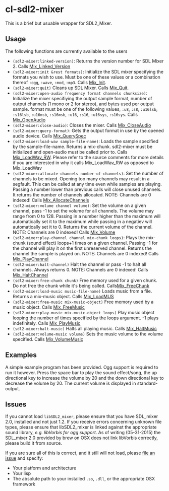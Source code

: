 # cl-sdl2-mixer

This is a brief but usuable wrapper for SDL2_Mixer.

## Usage
The following functions are currently available to the users
* `(sdl2-mixer:linked-version)`: Returns the version number for SDL Mixer 2. Calls [Mix_Linked_Version](https://www.libsdl.org/projects/SDL_mixer/docs/SDL_mixer.html#SEC8)
* `(sdl2-mixer:init &rest formats)`: Initialize the SDL mixer specifying the formats you wish to use. Must be one of these values or a combination thereof `:ogg`, `:wave`, `:mod`, `:mp3`. Calls [Mix_Init](https://www.libsdl.org/projects/SDL_mixer/docs/SDL_mixer.html#SEC9).
* `(sdl2-mixer:quit)` Cleans up SDL Mixer. Calls [Mix_Quit](https://www.libsdl.org/projects/SDL_mixer/docs/SDL_mixer.html#SEC10).
* `(sdl2-mixer:open-audio frequency format channels chunksize)`: Initialize the mixer specifiying the output sample format, number of output channels (1 mono or 2 for stereo), and bytes used per output sample. format must be one of the following values, `:u8`, `:s8`, `:u16lsb`, `:s16lsb`, `:u16msb`, `:s16msb`, `:u16`, `:s16`, `:u16sys`, `:s16sys`. Calls [Mix_OpenAudio](https://www.libsdl.org/projects/SDL_mixer/docs/SDL_mixer.html#SEC11)
* `(sdl2-mixer:close-audio)`: Closes the mixer. Calls [Mix_CloseAudio](https://www.libsdl.org/projects/SDL_mixer/docs/SDL_mixer.html#SEC12)
* `(sdl2-mixer:query-format)`: Gets the output format in use by the opened audio device. Calls [Mix_QuerySpec](https://www.libsdl.org/projects/SDL_mixer/docs/SDL_mixer.html#SEC15)
* `(sdl2-mixer:load-wav sample-file-name)`: Loads the sample specified by the sample-file-name. Returns a mix-chunk. sdl2-mixer must be initialized and open-audio must be called prior to. Calls  [Mix_LoadWav_RW](https://www.libsdl.org/projects/SDL_mixer/docs/SDL_mixer.html#SEC20). Please refer to the source comments for more details if you are interested in why it calls Mix_LoadWav_RW as opposed to Mix_LoadWav
* `(sdl2-mixer:allocate-channels number-of-channels)`: Set the number of channels to be mixed. Opening too many channels may result in a segfault. This can be called at any time even while samples are playing. Passing a number lower than previous calls will close unused channels. It returns the number of channels allocated. NOTE: Channels are 0 indexed! Calls [Mix_AllocateChannels](https://www.libsdl.org/projects/SDL_mixer/docs/SDL_mixer.html#SEC26)
* `(sdl2-mixer:volume channel volume)`: Set the volume on a given channel, pass -1 to set the volume for all channels. The volume may range from 0 to 128. Passing in a number higher than the maximum will automatically set it to the maximum while passing in a negatiev will automatically set it to 0. Returns the current volume of the channel. NOTE: Channels are 0 indexed! Calls [Mix_Volume](https://www.libsdl.org/projects/SDL_mixer/docs/SDL_mixer.html#SEC27)
* `(sdl2-mixer:play-channel channel mix-chunk loops)`: Plays the mix-chunk (sound effect) loops+1 times on a given channel. Passing -1 for the channel will play it on the first unreserved channel. Returns the channel the sample is played on. NOTE: Channels are 0 indexed! Calls [Mix_PlayChannel](https://www.libsdl.org/projects/SDL_mixer/docs/SDL_mixer.html#SEC28)
* `(sdl2-mixer:halt-channel)` Halt the channel or pass -1 to halt all channels. Always returns 0. NOTE: Channels are 0 indexed! Calls [Mix_HaltChannel](https://www.libsdl.org/projects/SDL_mixer/docs/SDL_mixer.html#SEC34)
* `(sdl2-mixer:free-chunk chunk)` Free memory used for a given chunk. Do not free the chunk while it's being called. Calls[Mix_FreeChunk](http://jcatki.no-ip.org:8080/SDL_mixer/SDL_mixer_frame.html)
* `(sdl2-mixer:load-music music-file-name)` Loads music from a file. Returns a mix-music object. Calls [Mix_LoadMUS](http://jcatki.no-ip.org:8080/SDL_mixer/SDL_mixer_55.html#SEC55)
* `(sdl2-mixer:free-music mix-music-object)` Free memory used by a music object. Calls [Mix_FreeMusic](http://jcatki.no-ip.org:8080/SDL_mixer/SDL_mixer_56.html#SEC56)
* `(sdl2-mixer:play-music mix-music-object loops)` Play music object looping the number of times specified by the loops argument. -1 plays indefinitely. Calls [Mix_PlayMusic](http://jcatki.no-ip.org:8080/SDL_mixer/SDL_mixer_57.html#SEC57)
* `(sdl2-mixer:halt-music)` Halts all playing music. Calls [Mix_HaltMusic](http://jcatki.no-ip.org:8080/SDL_mixer/SDL_mixer_67.html#SEC67)
* `(sdl2-mixer:volume-music volume)` Sets the music volume to the volume specified. Calls [Mix_VolumeMusic](http://jcatki.no-ip.org:8080/SDL_mixer/SDL_mixer_frame.html)

## Examples
A simple example program has been provided. Ogg support is required to run it however. Press the space bar to play the sound effect/song, the up directional key to increase the volume by 20 and the down directional key to decrease the volume by 20. The current volume is displayed in standard-output.

## Issues

If you cannot load `libSDL2_mixer`, please ensure that you have SDL_mixer 2.0, installed and not just 1.2. If you receive errors concerning unknown file types, please ensure that libSDL2_mixer is linked against the appropriate sound library, *e.g. libVorbis for ogg support*. As of writing (05-31-2015) the SDL_mixer 2.0 provided by brew on OSX does not link libVorbis correctly, please build it from source.


If you are sure all of this is correct, and it still will not load, please [file an issue](https://github.com/lispgames/cl-sdl2-mixer/issues/new) and specify:

* Your platform and architecture
* Your lisp
* The absolute path to your installed `.so`, `.dll`, or the appropriate OSX framework

